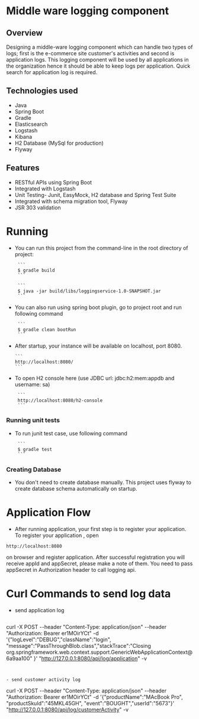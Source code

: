 # Middle ware logging component

## Overview

Designing a middle-ware logging component which can handle two types of logs; first is the e-commerce site customer's activities
and second is application logs.
This logging component will be used by all applications in the organization hence it should be able to keep logs per application. 
Quick search for application log is required.

## Technologies used
   - Java
   - Spring Boot
   - Gradle
   - Elasticsearch
   - Logstash
   - Kibana
   - H2 Database (MySql for production)
   - Flyway

## Features

  - RESTful APIs using Spring Boot
  - Integrated with Logstash
  - Unit Testing- Junit, EasyMock, H2 database and Spring Test Suite
  - Integrated with schema migration tool, Flyway
  - JSR 303 validation

# Running

- You can run this project from the command-line in the root directory of project:
    
    
       ```
       $ gradle build
       ```
       
       ```
       $ java -jar build/libs/loggingservice-1.0-SNAPSHOT.jar
       ```
       

- You can also run using spring boot plugin, go to project root and run following command

       ```
       $ gradle clean bootRun
       ```
    
   
       
- After startup, your instance will be available on localhost, port 8080.

      ```
      http://localhost:8080/
      ```


- To open H2 console here (use JDBC url: jdbc:h2:mem:appdb  and username: sa)

       ```
       http://localhost:8080/h2-console
       ```

### Running unit tests

- To run junit test case, use following command

       ```
       $ gradle test
       ```
       
### Creating Database

 - You don't need to create database manually. This project uses flyway to create database schema automatically on startup.
 
 

# Application Flow

- After running application, your first step is to register your application. To register your application , open 
```
http://localhost:8080
```
on browser and register application. After successful registration you will receive appId and appSecret, please make a note of them.
You need to pass appSecret in Authorization header  to call logging api.

# Curl Commands to send log data

- send application log
   

   ```
curl -X POST --header "Content-Type: application/json" --header "Authorization: Bearer er1MOirYCt" -d '{"logLevel":"DEBUG","className":"login", "message":"PassThroughBlob.class","stackTrace":"Closing org.springframework.web.context.support.GenericWebApplicationContext@6a9aa100" }' "http://127.0.0.1:8080/api/log/application" -v
   ```


- send customer activity log

   ```
curl -X POST --header "Content-Type: application/json" --header "Authorization: Bearer er1MOirYCt" -d '{"productName":"MAcBook Pro", "productSkuId":"45MKL45GH", "event":"BOUGHT","userId":"5673"}' "http://127.0.0.1:8080/api/log/customerActivity" -v
   ```
